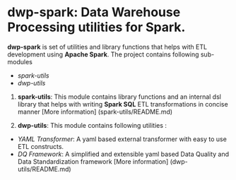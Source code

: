 # dwp-spark: Data Warehouse Processing utilities for Spark.

**dwp-spark** is set of utilities and library functions that helps with ETL development using **Apache Spark**.
The project contains following sub-modules
- *spark-utils*
- *dwp-utils*

1. **spark-utils**:
 This module contains library functions and an internal dsl library that helps with writing **Spark SQL** ETL transformations in concise manner
 [More information] (spark-utils/README.md)
 
2. **dwp-utils**:
 This module contains following utilities :
 - *YAML Transformer*: A yaml based external transformer with easy to use ETL constructs.
 - *DQ Framework*: A simplified and extensible yaml based Data Quality and Data Standardization framework
 [More information] (dwp-utils/README.md)